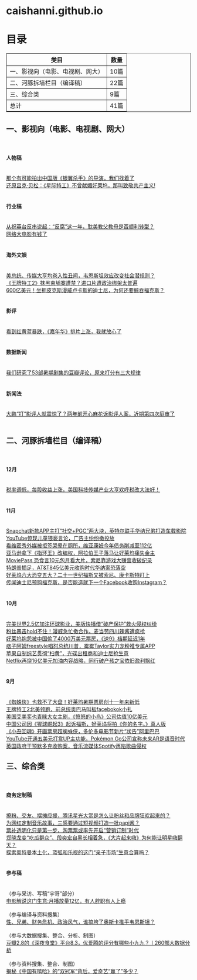 # caishanni.github.io
<h1>目录</h1>
    <table border="1">
        <tr>
            <th>类目</th>
            <th>数量</th>
        </tr>
        <tr>
            <td>一、影视向（电影、电视剧、网大）</td>
            <td>10篇</td>
        </tr>
        <tr>
            <td>二、河豚拆墙栏目（编译稿）</td>
            <td>22篇</td>
        </tr>
        <tr>
            <td>三、综合类</td>
            <td>9篇</td>
        </tr>
        <tr>
            <td>总计</td>
            <td>41篇
            </td>
        </tr>
    </table>
    
<h2>一、影视向（电影、电视剧、网大）</h2><br>
<h4>人物稿</h4><br>
        <a href="http://mp.weixin.qq.com/s/6WYWjAcaA9gHX-hU9MJvyg">
那个有可能拍出中国版《银翼杀手》的导演，我们找着了</a><br>
        <a href="http://mp.weixin.qq.com/s/e71wOVPWohLiqgeTHCbzrA">
还原吕克·贝松：《星际特工》不曾献媚好莱坞，那叫致敬共产主义!</a><br><br>

<h4>行业稿</h4><br>
        <a href="http://mp.weixin.qq.com/s/UEhrKkYLZAagzN7rnhyBgA">
从祝英台反串说起：“反腐”这一年，耽美教父教母是否顺利转型？</a><br>
        <a href="https://mp.weixin.qq.com/s/4HdkIDGWuJPyqvR3MXrSwQ">
网络大电影有钱了</a><br><br>

<h4>海外文娱</h4><br>
        <a href="http://mp.weixin.qq.com/s/bACHxcAP-BOqYJ2xDlTxFQ">
美总统、传媒大亨均卷入性丑闻，韦恩斯坦效应改变社会潜规则？</a><br>
        <a href="http://mp.weixin.qq.com/s/0dMWY5BVvfWtFABcStF2uw">
《王牌特工2》抹黑柬埔寨遭禁？进口片遭政治绑架太普遍</a><br>
        <a href="http://http://mp.weixin.qq.com/s/uMFqBYa0QWmco7gIugGa9w">
600亿美元！坐拥皮克斯漫威卢卡斯的迪士尼，为何还要鲸吞福克斯？</a><br><br>

<h4>影评</h4><br>
        <a href="http://mp.weixin.qq.com/s/V9XhLQTaPWWw1qhHcw7hYA">
看到红黄蓝暴跌，《嘉年华》排片上涨，我就放心了</a><br><br>

<h4>数据新闻</h4><br>
        <a href="https://mp.weixin.qq.com/s/DRGZbLzA-0lHf6u08ZXzaQ">
我们研究了53部暑期剧集的豆瓣评论，原来打分有三大规律</a><br><br>

<h4>新闻法</h4><br>
        <a href="https://mp.weixin.qq.com/s/s_LCed6TQxaEWv4mxUWSqw">
大鹏“打”影评人就震惊了？两年前开心麻花诉影评人案，近期第四次庭审了</a><br><br>

<h2>二、河豚拆墙栏目（编译稿）</h2><br>
        <h4>12月</h4><br>
        <a href="http://mp.weixin.qq.com/s/Iuxqy8hrNrDb14rPV2ewJQ">
税率调低，每股收益上涨，美国科技传媒产业大亨欢呼税改大法好！</a><br><br>

<h4>11月</h4><br>
        <a href="http://mp.weixin.qq.com/s/19eP72CfvP0WWs10DPhgSg">
Snapchat新款APP主打“社交+PGC”两大块，英特尔联手华纳兄弟打造车载影院</a><br>
        <a href="http://mp.weixin.qq.com/s/ARQCzUio2cznCfSU2GHvIw">
YouTube惊现儿童猥亵言论，广告主纷纷撤投放</a><br>
        <a href="http://mp.weixin.qq.com/s/mEyLU27kMA_J3Ugcwwb5ew">
看维密秀外媒被拒签哭晕在厕所，维亚康姆今年债务削减至112亿</a><br>
        <a href="http://mp.weixin.qq.com/s/mEyLU27kMA_J3Ugcwwb5ew">
亚马逊拿下《指环王》改编权，阿拉伯王子落马让好莱坞痛失金主</a><br>
        <a href="http://mp.weixin.qq.com/s/2Q2_PJ8XM51NZ26iBCsMyA">
MoviePass 恐食言10元包月看大片，索尼靠游戏大赚营收破纪录</a><br>
        <a href="http://mp.weixin.qq.com/s/jgbWtphgEDCtz3RFIiUt1A">
特朗普插足，AT&T845亿美元收购时代华纳案恐落空</a><br>
        <a href="https://mp.weixin.qq.com/s/6QQavCcDljYMyJpT9fyUEA">
好莱坞六大恐变五大？二十一世纪福斯又被索尼、康卡斯特盯上</a><br>
        <a href="http://mp.weixin.qq.com/s/QGeenW9UjDU_aN3lZx0aOA">
传闻​迪士尼预购福克斯，是否能造就下一个Facebook收购Instagram？</a><br><br>

<h4>10月</h4><br>
        <a href="http://mp.weixin.qq.com/s/jqpFcmZgJd0LiRSeUZ8Sog">
完美世界2.5亿加注环球影业，美版快播借“破产保护”救火侵权纠纷</a><br>
        <a href="http://mp.weixin.qq.com/s/POu51RL3wQi4gzGWFhFnUA">
粉丝暴击hold不住！漫威急忙撤合作，麦当劳四川辣酱遭疯抢</a><br>
        <a href="http://mp.weixin.qq.com/s/BaJbvkkCGj8NB-0tbVEVtA">
好莱坞抱怨被中国偷了4000万美元票房，《速9》档期延迟1年</a><br>
        <a href="http://mp.weixin.qq.com/s/ISieQoUo1MI-YTqEXf6GBw">
痞子阿姆freestyle唱怼总统川普，霉霉Taylor实力宠粉推专属APP</a><br>
        <a href="http://mp.weixin.qq.com/s/QvwG6PoPJz57F3rzC2OqMQ">
苹果自制综艺贯彻“扫黄”，光碟出租商和迪士尼抢生意</a><br>
        <a href="http://mp.weixin.qq.com/s/Ysn9OvFP_7bqFB64kOO-0g">
Netflix再烧16亿美元加油内容战略，同行破产孩之宝依旧盈利飘红</a><br><br>

<h4>9月</h4><br>
        <a href="https://mp.weixin.qq.com/s/6vJolnFleCSQjC5VqkUGig">
《蜘蛛侠》也救不了大盘！好莱坞暑期票房创十一年来新低</a><br>
        <a href="http://mp.weixin.qq.com/s/nLu686X0gjNMzznIIqrJ1A">
王牌特工2北美领跑，前总统奥巴马叫板facebokok小扎</a><br>
        <a href="http://mp.weixin.qq.com/s/kxzu2_eiQpQNOEfw-krZxQ">
美国艾美奖也青睐大女主剧，《愤怒的小鸟》公司估值10亿美元</a><br>
        <a href="https://mp.weixin.qq.com/s/9Ze0tJEZwxfw2xQKwExKfQ">
 中国公司因《猩球崛起3》起诉福斯，好莱坞将拍《你的名字。》真人版</a><br>
        <a href="http://mp.weixin.qq.com/s/aWLj1fJ7zau1ODjXR3_gag">
《小丑回魂》开画票房超蜘蛛侠，多伦多电影节新片“状告”阿里巴巴</a><br>
        <a href="http://mp.weixin.qq.com/s/OASNWsEu6u_LcIcRrlyhnQ">
YouTube开通五美元打赏UP主功能，Pokémon Go公司宣称未来AR是语音时代</a><br>
        <a href="http://mp.weixin.qq.com/s/v6NTXmFT0eXjKRH2VRnwCA">
英国政府干预默多克收购案，音乐流媒体Spotify再陷歌曲侵权</a><br>

<h2>三、综合类</h2><br>
        <h4>商务定制稿</h4><br>
        <a href="http://mp.weixin.qq.com/s/UEhrKkYLZAagzN7rnhyBgA">
撩粉、交友、摆摊应援，腾讯星光大赏是怎么让粉丝和品牌狂欢起来的？</a><br>
        <a href="http://mp.weixin.qq.com/s/LTTKBXzAJ28m3_6rI7GDow">
为网红定制音乐故事，三感要通过短视频打造一批papi酱？</a><br>
        <a href="http://mp.weixin.qq.com/s/U88M1VA_on4TGhO99HmFrg">
票补透明化只是第一步，淘票票或率先开启“营销订制”时代</a><br>
        <a href="http://mp.weixin.qq.com/s/EApUdvvK8Y-jFMtDDKWHAw">
郑晓龙变“吃瓜群众”、段奕宏自黑长相着急，《大片起来嗨》为何能让明星嗨翻天？</a><br>
        <a href="http://mp.weixin.qq.com/s/T3UdIN1BrE7uFSJL7jPwqg">
探索奥特曼本土化，蓝弧和乐视的这门“亲子市场”生意合算吗？</a><br><br>

<h4>参与稿</h4><br> （参与采访、写稿“宇哥”部分）<br>
        <a href="http://mp.weixin.qq.com/s/vc23X_czBXgQrBCW2Fw4ew">
电影解说这门生意:月播放量12亿，有人辞职有人上瘾</a><br><br> （参与编译与资料搜集）<br>
        <a href="http://mp.weixin.qq.com/s/OEGLkfNKI3vq4-9nLcojVA">
性、兄弟、财务危机、政治风气，谁搞垮了奥斯卡推手韦恩斯坦？</a><br><br> （参与大数据搜集、整合、分析、制图）<br>
        <a href="http://mp.weixin.qq.com/s/JJMjx1Pvp1M71ISdTBP4cA">
豆瓣2.8的《深夜食堂》平台8.3，优爱腾的评分有哪些小九九？丨260部大数据分析</a><br><br> （参与资料搜集、整合、制图）<br>
        <a href="http://mp.weixin.qq.com/s/RVWV3uoafxLfVcv9_vetnw">
揭秘《中国有嘻哈》的“双冠军”背后，爱奇艺“赢了”多少？</a><br><br>

